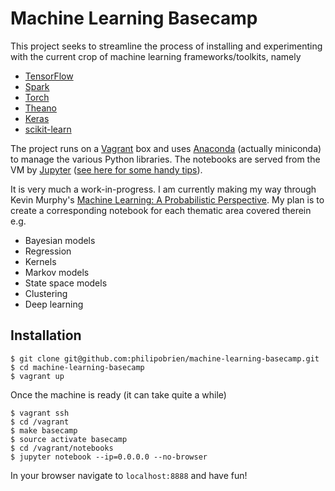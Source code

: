 # Machine Learning Basecamp
This project seeks to streamline the process of installing and experimenting with the current crop of machine learning frameworks/toolkits, namely

* [TensorFlow](https://www.tensorflow.org/)
* [Spark](http://spark.apache.org/)
* [Torch](http://torch.ch/)
* [Theano](http://deeplearning.net/software/theano/)
* [Keras](https://keras.io/)
* [scikit-learn](http://scikit-learn.org/stable/)

The project runs on a [Vagrant](https://www.vagrantup.com/) box and uses [Anaconda](http://conda.pydata.org/miniconda.html) (actually miniconda) to manage the various Python libraries. The notebooks are served from the VM by [Jupyter](http://jupyter.org/) ([see here for some handy tips](https://www.dataquest.io/blog/jupyter-notebook-tips-tricks-shortcuts/?utm_source=Dataquest+Blog+Subscribers&utm_campaign=e36b87eeed-Blog_Post_2016_10_12_Jupyter_Tips&utm_medium=email&utm_term=0_9436fa3dc8-e36b87eeed-150780557)).

It is very much a work-in-progress. I am currently making my way through Kevin Murphy's [Machine Learning: A Probabilistic Perspective](https://www.amazon.co.uk/Machine-Learning-Probabilistic-Perspective-Computation/dp/0262018020/ref=sr_1_3?ie=UTF8&qid=1476201367&sr=8-3&keywords=machine+learning). My plan is to create a corresponding notebook for each thematic area covered therein e.g.

* Bayesian models
* Regression
* Kernels
* Markov models
* State space models
* Clustering
* Deep learning


## Installation
```
$ git clone git@github.com:philipobrien/machine-learning-basecamp.git
$ cd machine-learning-basecamp
$ vagrant up
```

Once the machine is ready (it can take quite a while)
```
$ vagrant ssh
$ cd /vagrant
$ make basecamp
$ source activate basecamp
$ cd /vagrant/notebooks
$ jupyter notebook --ip=0.0.0.0 --no-browser
```

In your browser navigate to `localhost:8888` and have fun!